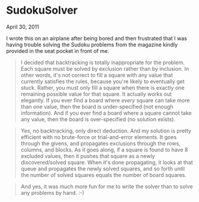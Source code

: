 # SudokuSolver

April 30, 2011

I wrote this on an airplane after being bored and then frustrated that I was having trouble solving the Sudoku problems from the magazine kindly provided in the seat pocket in front of me.

> I decided that backtracking is totally inappropriate for the problem.  Each square must be solved by exclusion rather than by inclusion.  In other words, it's not correct to fill a square with any value that currently satisfies the rules, because you're likely to eventually get stuck.  Rather, you must only fill a square when there is exactly one remaining possible value for that square.
It actually works out elegantly.  If you ever find a board where *every* square can take more than one value, then the board is under-specified (not enough information).  And if you ever find a board where a square cannot take any value, then the board is over-specified (no solution exists).

> Yes, no backtracking, only direct deduction.  And my solution is pretty efficient with no brute-force or trial-and-error elements.
It goes through the givens, and propagates exclusions through the rows, columns, and blocks.  As it goes along, if a square is found to have 8 excluded values, then it pushes that square as a newly discovered/solved square.  When it's done propagating, it looks at that queue and propagates the newly solved squares, and so forth until the number of solved squares equals the number of board squares.

> And yes, it was much more fun for me to write the solver than to solve any problems by hand. :-)

